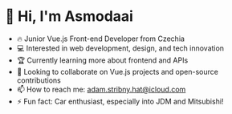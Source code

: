 # 👋 Hi, I'm Asmodaai

- 🔥 Junior Vue.js Front-end Developer from Czechia
- 💻 Interested in web development, design, and tech innovation
- 🏆 Currently learning more about frontend and APIs
- 🤝 Looking to collaborate on Vue.js projects and open-source contributions
- 📫 How to reach me: [adam.stribny.hat@icloud.com](mailto:adam.stribny.hat@icloud.com)
- ⚡ Fun fact: Car enthusiast, especially into JDM and Mitsubishi!

<!--
Asmodaai/Asmodaai is a ✨ special ✨ repository because its `README.md` file (this file) appears on your GitHub profile.
-->
